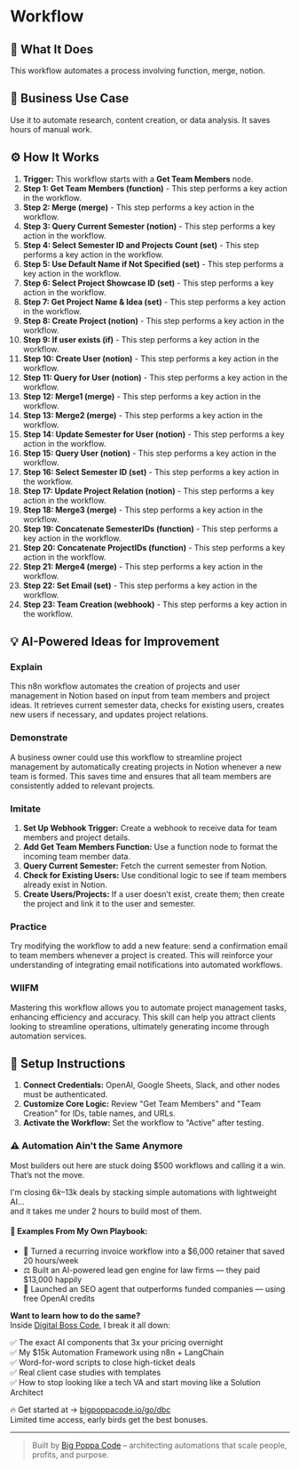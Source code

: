 # Workflow

## 🚀 What It Does
This workflow automates a process involving function, merge, notion.

## 💼 Business Use Case
Use it to automate research, content creation, or data analysis. It saves hours of manual work.

## ⚙️ How It Works
1.  **Trigger:** This workflow starts with a **Get Team Members** node.
2. **Step 1: Get Team Members (function)** - This step performs a key action in the workflow.
3. **Step 2: Merge (merge)** - This step performs a key action in the workflow.
4. **Step 3: Query Current Semester (notion)** - This step performs a key action in the workflow.
5. **Step 4: Select Semester ID and Projects Count (set)** - This step performs a key action in the workflow.
6. **Step 5: Use Default Name if Not Specified (set)** - This step performs a key action in the workflow.
7. **Step 6: Select Project Showcase ID (set)** - This step performs a key action in the workflow.
8. **Step 7: Get Project Name & Idea (set)** - This step performs a key action in the workflow.
9. **Step 8: Create Project (notion)** - This step performs a key action in the workflow.
10. **Step 9: If user exists (if)** - This step performs a key action in the workflow.
11. **Step 10: Create User (notion)** - This step performs a key action in the workflow.
12. **Step 11: Query for User (notion)** - This step performs a key action in the workflow.
13. **Step 12: Merge1 (merge)** - This step performs a key action in the workflow.
14. **Step 13: Merge2 (merge)** - This step performs a key action in the workflow.
15. **Step 14: Update Semester for User (notion)** - This step performs a key action in the workflow.
16. **Step 15: Query User (notion)** - This step performs a key action in the workflow.
17. **Step 16: Select Semester ID (set)** - This step performs a key action in the workflow.
18. **Step 17: Update Project Relation (notion)** - This step performs a key action in the workflow.
19. **Step 18: Merge3 (merge)** - This step performs a key action in the workflow.
20. **Step 19: Concatenate SemesterIDs (function)** - This step performs a key action in the workflow.
21. **Step 20: Concatenate ProjectIDs (function)** - This step performs a key action in the workflow.
22. **Step 21: Merge4 (merge)** - This step performs a key action in the workflow.
23. **Step 22: Set Email (set)** - This step performs a key action in the workflow.
24. **Step 23: Team Creation (webhook)** - This step performs a key action in the workflow.

## 💡 AI-Powered Ideas for Improvement
### Explain
This n8n workflow automates the creation of projects and user management in Notion based on input from team members and project ideas. It retrieves current semester data, checks for existing users, creates new users if necessary, and updates project relations.

### Demonstrate
A business owner could use this workflow to streamline project management by automatically creating projects in Notion whenever a new team is formed. This saves time and ensures that all team members are consistently added to relevant projects.

### Imitate
1. **Set Up Webhook Trigger:** Create a webhook to receive data for team members and project details.
2. **Add Get Team Members Function:** Use a function node to format the incoming team member data.
3. **Query Current Semester:** Fetch the current semester from Notion.
4. **Check for Existing Users:** Use conditional logic to see if team members already exist in Notion.
5. **Create Users/Projects:** If a user doesn’t exist, create them; then create the project and link it to the user and semester.

### Practice
Try modifying the workflow to add a new feature: send a confirmation email to team members whenever a project is created. This will reinforce your understanding of integrating email notifications into automated workflows.

### WIIFM
Mastering this workflow allows you to automate project management tasks, enhancing efficiency and accuracy. This skill can help you attract clients looking to streamline operations, ultimately generating income through automation services.

## 🔧 Setup Instructions
1. **Connect Credentials:** OpenAI, Google Sheets, Slack, and other nodes must be authenticated.
2. **Customize Core Logic:** Review "Get Team Members" and "Team Creation" for IDs, table names, and URLs.
3. **Activate the Workflow:** Set the workflow to "Active" after testing.

### ⚠️ Automation Ain’t the Same Anymore

Most builders out here are stuck doing $500 workflows and calling it a win.  
That’s not the move.  

I'm closing $6k–$13k deals by stacking simple automations with lightweight AI...  
and it takes me under 2 hours to build most of them.

#### 🧠 Examples From My Own Playbook:
- 🔁 Turned a recurring invoice workflow into a $6,000 retainer that saved 20 hours/week  
- ⚖️ Built an AI-powered lead gen engine for law firms — they paid $13,000 happily  
- 🚀 Launched an SEO agent that outperforms funded companies — using free OpenAI credits  

**Want to learn how to do the same?**  
Inside [Digital Boss Code](https://bigpoppacode.io/go/dbc), I break it all down:

✅ The exact AI components that 3x your pricing overnight  
✅ My $15k Automation Framework using n8n + LangChain  
✅ Word-for-word scripts to close high-ticket deals  
✅ Real client case studies with templates  
✅ How to stop looking like a tech VA and start moving like a Solution Architect  

🔥 Get started at → [bigpoppacode.io/go/dbc](https://bigpoppacode.io/go/dbc)  
Limited time access, early birds get the best bonuses.

---
> Built by [Big Poppa Code](https://bigpoppacode.io) – architecting automations that scale people, profits, and purpose.
